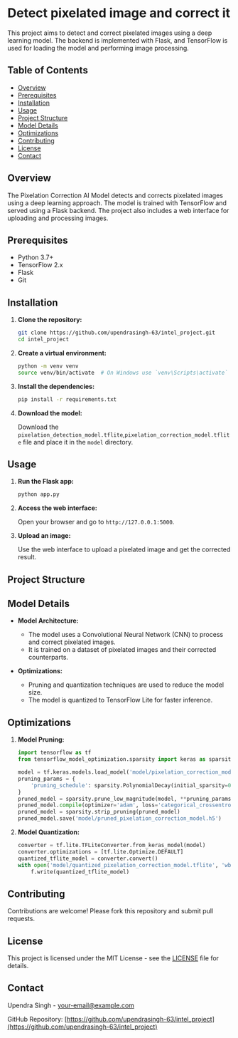 # Detect pixelated image and correct it

This project aims to detect and correct pixelated images using a deep learning model. The backend is implemented with Flask, and TensorFlow is used for loading the model and performing image processing.

## Table of Contents

- [Overview](#overview)
- [Prerequisites](#prerequisites)
- [Installation](#installation)
- [Usage](#usage)
- [Project Structure](#project-structure)
- [Model Details](#model-details)
- [Optimizations](#optimizations)
- [Contributing](#contributing)
- [License](#license)
- [Contact](#contact)

## Overview

The Pixelation Correction AI Model detects and corrects pixelated images using a deep learning approach. The model is trained with TensorFlow and served using a Flask backend. The project also includes a web interface for uploading and processing images.

## Prerequisites

- Python 3.7+
- TensorFlow 2.x
- Flask
- Git

## Installation

1. **Clone the repository:**

    ```sh
    git clone https://github.com/upendrasingh-63/intel_project.git
    cd intel_project
    ```

2. **Create a virtual environment:**

    ```sh
    python -m venv venv
    source venv/bin/activate  # On Windows use `venv\Scripts\activate`
    ```

3. **Install the dependencies:**

    ```sh
    pip install -r requirements.txt
    ```

4. **Download the model:**

    Download the `pixelation_detection_model.tflite`,`pixelation_correction_model.tflite` file and place it in the `model` directory.

## Usage

1. **Run the Flask app:**

    ```sh
    python app.py
    ```

2. **Access the web interface:**

    Open your browser and go to `http://127.0.0.1:5000`.

3. **Upload an image:**

    Use the web interface to upload a pixelated image and get the corrected result.

## Project Structure


## Model Details

- **Model Architecture:**
  - The model uses a Convolutional Neural Network (CNN) to process and correct pixelated images.
  - It is trained on a dataset of pixelated images and their corrected counterparts.

- **Optimizations:**
  - Pruning and quantization techniques are used to reduce the model size.
  - The model is quantized to TensorFlow Lite for faster inference.

## Optimizations

1. **Model Pruning:**

    ```python
    import tensorflow as tf
    from tensorflow_model_optimization.sparsity import keras as sparsity

    model = tf.keras.models.load_model('model/pixelation_correction_model.h5')
    pruning_params = {
        'pruning_schedule': sparsity.PolynomialDecay(initial_sparsity=0.50, final_sparsity=0.90, begin_step=0, end_step=1000)
    }
    pruned_model = sparsity.prune_low_magnitude(model, **pruning_params)
    pruned_model.compile(optimizer='adam', loss='categorical_crossentropy', metrics=['accuracy'])
    pruned_model = sparsity.strip_pruning(pruned_model)
    pruned_model.save('model/pruned_pixelation_correction_model.h5')
    ```

2. **Model Quantization:**

    ```python
    converter = tf.lite.TFLiteConverter.from_keras_model(model)
    converter.optimizations = [tf.lite.Optimize.DEFAULT]
    quantized_tflite_model = converter.convert()
    with open('model/quantized_pixelation_correction_model.tflite', 'wb') as f:
        f.write(quantized_tflite_model)
    ```

## Contributing

Contributions are welcome! Please fork this repository and submit pull requests.

## License

This project is licensed under the MIT License - see the [LICENSE](LICENSE) file for details.

## Contact

Upendra Singh - [your-email@example.com](mailto:your-email@example.com)

GitHub Repository: [https://github.com/upendrasingh-63/intel_project](https://github.com/upendrasingh-63/intel_project)
